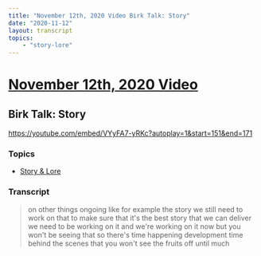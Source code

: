 ```yaml
---
title: "November 12th, 2020 Video Birk Talk: Story"
date: "2020-11-12"
layout: transcript
topics:
    - "story-lore"
---
```

# [November 12th, 2020 Video](../2020-11-12.md)
## Birk Talk: Story
https://youtube.com/embed/VYyFA7-yRKc?autoplay=1&start=151&end=171

### Topics
* [Story & Lore](../topics/story-lore.md)

### Transcript

> on other things ongoing like for example the story we still need to work on that to make sure that it's the best story that we can deliver we need to be working on it and we're working on it now but you won't be seeing that so there's time happening development time behind the scenes that you won't see the fruits off until much
